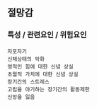 ## 절망감



### 특성 / 관련요인 / 위험요인

>                
        
    자포자기
    신체상태의 악화
    영적인 힘에 대한 신념 상실
    초월적 가치에 대한 신념 상실
    장기간의 스트레스
    고립을 야기하는 장기간의 활동제한
    신앙을 잃음
